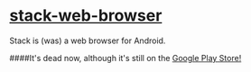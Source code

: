 # [stack-web-browser](https://play.google.com/store/apps/details?id=eu.depa.browsing.stack)
Stack is (was) a web browser for Android.

####It's dead now, although it's still on the [Google Play Store!](https://play.google.com/store/apps/details?id=eu.depa.browsing.stack)
